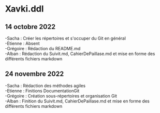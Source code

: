 # Xavki.ddl
## 14 octobre 2022

  -Sacha : Créer les répertoires et s'occuper du Git en général    
  -Etienne : Absent  
  -Grégoire : Rédaction du README.md  
  -Alban : Rédaction du Suivit.md, CahierDePaillase.md et mise en forme des différents fichiers markdown  
  
## 24 novembre 2022

  -Sacha : Rédaction des méthodes agiles  
  -Etienne : Finitions DocumentationGit  
  -Grégoire : Création sous-répertoires et organisation Git  
  -Alban : Finition du Suivit.md, CahierDePaillase.md et mise en forme des différents fichiers markdown  

